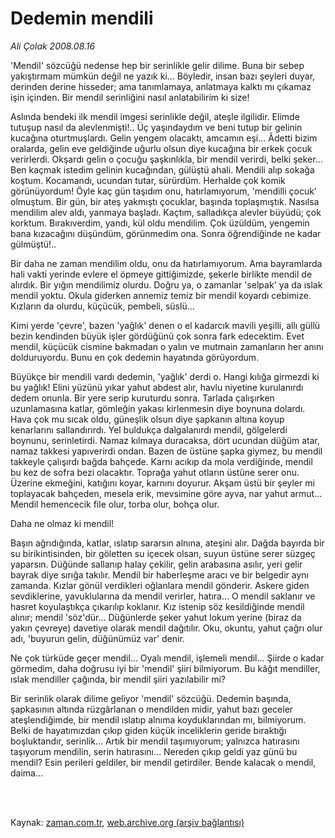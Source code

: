 # Dedemin mendili

*Ali Çolak 2008.08.16*

<td class="columnist-detail">
<p>'Mendil' sözcüğü nedense hep bir serinlikle gelir dilime. Buna bir sebep yakıştırmam mümkün değil ne yazık ki... Böyledir, insan bazı şeyleri duyar, derinden derine hisseder; ama tanımlamaya, anlatmaya kalktı mı çıkamaz işin içinden. Bir mendil serinliğini nasıl anlatabilirim ki size!</p>
<p>
<div id="haberMetinDiv">
<p> Aslında bendeki ilk mendil imgesi serinlikle değil, ateşle ilgilidir. Elimde tutuşup nasıl da alevlenmişti!.. Üç yaşındaydım ve beni tutup bir gelinin kucağına oturtmuşlardı. Gelin yengem olacaktı, amcamın eşi... Âdetti bizim oralarda, gelin eve geldiğinde uğurlu olsun diye kucağına bir erkek çocuk verirlerdi. Okşardı gelin o çocuğu şaşkınlıkla, bir mendil verirdi, belki şeker... Ben kaçmak istedim gelinin kucağından, gülüştü ahali. Mendili alıp sokağa koştum. Kocamandı, ucundan tutar, sürürdüm. Herhalde çok komik görünüyordum! Öyle kaç gün taşıdım onu, hatırlamıyorum, 'mendilli çocuk' olmuştum. Bir gün, bir ateş yakmıştı çocuklar, başında toplaşmıştık. Nasılsa mendilim alev aldı, yanmaya başladı. Kaçtım, salladıkça alevler büyüdü; çok korktum. Bırakıverdim, yandı, kül oldu mendilim. Çok üzüldüm, yengemin bana kızacağını düşündüm, görünmedim ona. Sonra öğrendiğinde ne kadar gülmüştü!..
<p> Bir daha ne zaman mendilim oldu, onu da hatırlamıyorum. Ama bayramlarda hali vakti yerinde evlere el öpmeye gittiğimizde, şekerle birlikte mendil de alırdık. Bir yığın mendilimiz olurdu. Doğru ya, o zamanlar 'selpak' ya da ıslak mendil yoktu. Okula giderken annemiz temiz bir mendil koyardı cebimize. Kızların da olurdu, küçücük, pembeli, süslü...
<p>Kimi yerde 'çevre', bazen 'yağlık' denen o el kadarcık mavili yeşilli, allı güllü bezin kendinden büyük işler gördüğünü çok sonra fark edecektim. Evet mendil, küçücük cismine bakmadan o yalın ve mutmain zamanların her anını dolduruyordu. Bunu en çok dedemin hayatında görüyordum. 
<p>Büyükçe bir mendili vardı dedemin, 'yağlık' derdi o. Hangi kılığa girmezdi ki bu yağlık! Elini yüzünü yıkar yahut abdest alır, havlu niyetine kurulanırdı dedem onunla. Bir yere serip kuruturdu sonra. Tarlada çalışırken uzunlamasına katlar, gömleğin yakası kirlenmesin diye boynuna dolardı. Hava çok mu sıcak oldu, güneşlik olsun diye şapkanın altına koyup kenarlarını sallandırırdı. Yel buldukça dalgalanırdı mendil, gölgelerdi boynunu, serinletirdi. Namaz kılmaya duracaksa, dört ucundan düğüm atar, namaz takkesi yapıverirdi ondan. Bazen de üstüne şapka giymez, bu mendil takkeyle çalışırdı bağda bahçede. Karnı acıkıp da mola verdiğinde, mendil bu kez de sofra bezi olacaktır. Toprağa yahut otların üstüne serer onu. Üzerine ekmeğini, katığını koyar, karnını doyurur. Akşam üstü bir şeyler mi toplayacak bahçeden, mesela erik, mevsimine göre ayva, nar yahut armut... Mendil hemencecik file olur, torba olur, bohça olur. 
<p>Daha ne olmaz ki mendil! 
<p>Başın ağrıdığında, katlar, ıslatıp sararsın alnına, ateşini alır. Dağda bayırda bir su birikintisinden, bir göletten su içecek olsan, suyun üstüne serer süzgeç yaparsın. Düğünde sallanıp halay çekilir, gelin arabasına asılır, yeri gelir bayrak diye sırığa takılır. Mendil bir haberleşme aracı ve bir belgedir aynı zamanda. Kızlar gönül verdikleri oğlanlara mendil gönderir. Askere giden sevdiklerine, yavuklularına da mendil verirler, hatıra... O mendil saklanır ve hasret koyulaştıkça çıkarılıp koklanır. Kız istenip söz kesildiğinde mendil alınır; mendil 'söz'dür... Düğünlerde şeker yahut lokum yerine (biraz da yakın çevreye) davetiye olarak mendil dağıtılır. Oku, okuntu, yahut çağrı olur adı, 'buyurun gelin, düğünümüz var' denir. 
<p>Ne çok türküde geçer mendil... Oyalı mendil, işlemeli mendil... Şiirde o kadar görmedim, daha doğrusu iyi bir 'mendil' şiiri bilmiyorum. Bu kâğıt mendiller, ıslak mendiller çağında, bir mendil şiiri yazılabilir mi? 
<p>Bir serinlik olarak dilime geliyor 'mendil' sözcüğü. Dedemin başında, şapkasının altında rüzgârlanan o mendilden midir, yahut bazı geceler ateşlendiğimde, bir mendil ıslatıp alnıma koyduklarından mı, bilmiyorum. Belki de hayatımızdan çıkıp giden küçük inceliklerin geride bıraktığı boşluktandır, serinlik... Artık bir mendil taşımıyorum; yalnızca hatırasını taşıyorum mendilin, serin hatırasını... Nereden çıkıp geldi yaz günü bu mendil? Esin perileri geldiler, bir mendil getirdiler. Bende kalacak o mendil, daima...</p></p></p></p></p></p></p></p></div>
</p>


<p><br>
		 </br></p></td>

Kaynak: [zaman.com.tr](http://zaman.com.tr/yazar.do?yazino=726372), [web.archive.org (arşiv bağlantısı)](http://web.archive.org/web/20111229152128/http://www.zaman.com.tr:80/yazar.do?yazino=726372)
